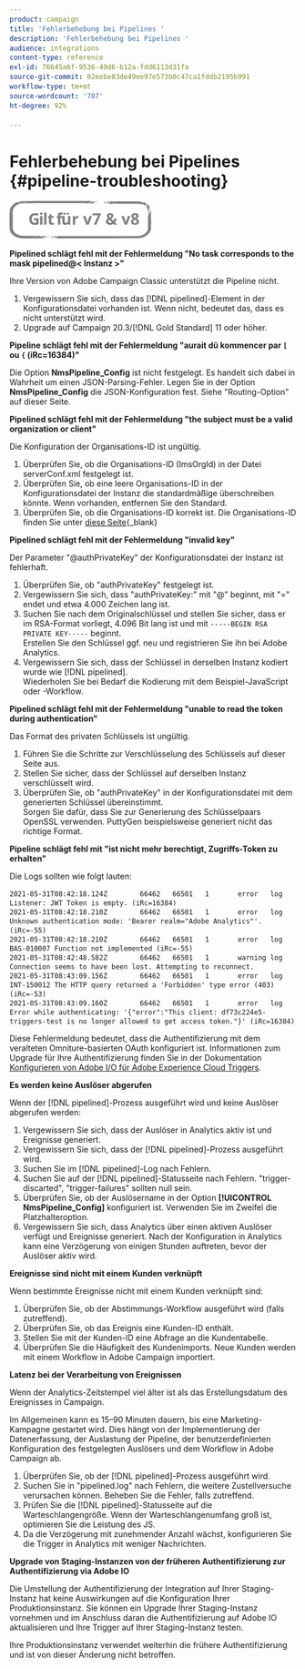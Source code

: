 ```yaml
---
product: campaign
title: 'Fehlerbehebung bei Pipelines '
description: 'Fehlerbehebung bei Pipelines '
audience: integrations
content-type: reference
exl-id: 76645a6f-9536-49d6-b12a-fdd6113d31fa
source-git-commit: 02eebe83de49ee97e573b0c47ca1fddb2195b991
workflow-type: tm+mt
source-wordcount: '707'
ht-degree: 92%

---
```


# Fehlerbehebung bei Pipelines {#pipeline-troubleshooting}

![](../../assets/common.svg)

**Pipelined schlägt fehl mit der Fehlermeldung &quot;No task corresponds to the mask pipelined@&lt; Instanz >&quot;**

Ihre Version von Adobe Campaign Classic unterstützt die Pipeline nicht.

1. Vergewissern Sie sich, dass das [!DNL pipelined]-Element in der Konfigurationsdatei vorhanden ist. Wenn nicht, bedeutet das, dass es nicht unterstützt wird.
1. Upgrade auf Campaign 20.3/[!DNL Gold Standard] 11 oder höher.

**Pipeline schlägt fehl mit der Fehlermeldung &quot;aurait dû kommencer par `[` ou `{` (iRc=16384)&quot;**

Die Option **NmsPipeline_Config** ist nicht festgelegt. Es handelt sich dabei in Wahrheit um einen JSON-Parsing-Fehler.
Legen Sie in der Option **NmsPipeline_Config** die JSON-Konfiguration fest. Siehe &quot;Routing-Option&quot; auf dieser Seite.

**Pipelined schlägt fehl mit der Fehlermeldung &quot;the subject must be a valid organization or client&quot;**

Die Konfiguration der Organisations-ID ist ungültig.

1. Überprüfen Sie, ob die Organisations-ID (ImsOrgId) in der Datei serverConf.xml festgelegt ist.
1. Überprüfen Sie, ob eine leere Organisations-ID in der Konfigurationsdatei der Instanz die standardmäßige überschreiben könnte. Wenn vorhanden, entfernen Sie den Standard.
1. Überprüfen Sie, ob die Organisations-ID korrekt ist. Die Organisations-ID finden Sie unter [diese Seite](https://experienceleague.adobe.com/docs/core-services/interface/administration/organizations.html?lang=de){_blank}

**Pipelined schlägt fehl mit der Fehlermeldung &quot;invalid key&quot;**

Der Parameter &quot;@authPrivateKey&quot; der Konfigurationsdatei der Instanz ist fehlerhaft.

1. Überprüfen Sie, ob &quot;authPrivateKey&quot; festgelegt ist.
1. Vergewissern Sie sich, dass &quot;authPrivateKey:&quot; mit &quot;@&quot; beginnt, mit &quot;=&quot; endet und etwa 4.000 Zeichen lang ist.
1. Suchen Sie nach dem Originalschlüssel und stellen Sie sicher, dass er im RSA-Format vorliegt, 4.096 Bit lang ist und mit `-----BEGIN RSA PRIVATE KEY-----` beginnt.
   <br> Erstellen Sie den Schlüssel ggf. neu und registrieren Sie ihn bei Adobe Analytics.
1. Vergewissern Sie sich, dass der Schlüssel in derselben Instanz kodiert wurde wie [!DNL pipelined]. <br>Wiederholen Sie bei Bedarf die Kodierung mit dem Beispiel-JavaScript oder -Workflow.

**Pipelined schlägt fehl mit der Fehlermeldung &quot;unable to read the token during authentication&quot;**

Das Format des privaten Schlüssels ist ungültig.

1. Führen Sie die Schritte zur Verschlüsselung des Schlüssels auf dieser Seite aus.
1. Stellen Sie sicher, dass der Schlüssel auf derselben Instanz verschlüsselt wird.
1. Überprüfen Sie, ob &quot;authPrivateKey&quot; in der Konfigurationsdatei mit dem generierten Schlüssel übereinstimmt. <br>Sorgen Sie dafür, dass Sie zur Generierung des Schlüsselpaars OpenSSL verwenden. PuttyGen beispielsweise generiert nicht das richtige Format.

**Pipeline schlägt fehl mit &quot;ist nicht mehr berechtigt, Zugriffs-Token zu erhalten&quot;**

Die Logs sollten wie folgt lauten:

```
2021-05-31T08:42:18.124Z        66462   66501   1       error   log     Listener: JWT Token is empty. (iRc=16384)
2021-05-31T08:42:18.210Z        66462   66501   1       error   log     Unknown authentication mode: 'Bearer realm="Adobe Analytics"'. (iRc=-55)
2021-05-31T08:42:18.210Z        66462   66501   1       error   log     BAS-010007 Function not implemented (iRc=-55)
2021-05-31T08:42:48.582Z        66462   66501   1       warning log     Connection seems to have been lost. Attempting to reconnect.
2021-05-31T08:43:09.156Z        66462   66501   1       error   log     INT-150012 The HTTP query returned a 'Forbidden' type error (403) (iRc=-53)
2021-05-31T08:43:09.160Z        66462   66501   1       error   log     Error while authenticating: '{"error":"This client: df73c224e5-triggers-test is no longer allowed to get access token."}' (iRc=16384)
```

Diese Fehlermeldung bedeutet, dass die Authentifizierung mit dem veralteten Omniture-basierten OAuth konfiguriert ist. Informationen zum Upgrade für Ihre Authentifizierung finden Sie in der Dokumentation [Konfigurieren von Adobe I/O für Adobe Experience Cloud Triggers](../../integrations/using/configuring-adobe-io.md).

**Es werden keine Auslöser abgerufen**

Wenn der [!DNL pipelined]-Prozess ausgeführt wird und keine Auslöser abgerufen werden:

1. Vergewissern Sie sich, dass der Auslöser in Analytics aktiv ist und Ereignisse generiert.
1. Vergewissern Sie sich, dass der [!DNL pipelined]-Prozess ausgeführt wird.
1. Suchen Sie im [!DNL pipelined]-Log nach Fehlern.
1. Suchen Sie auf der [!DNL pipelined]-Statusseite nach Fehlern. &quot;trigger-discarted&quot;, &quot;trigger-failures&quot; sollten null sein.
1. Überprüfen Sie, ob der Auslösername in der Option **[!UICONTROL NmsPipeline_Config]** konfiguriert ist. Verwenden Sie im Zweifel die Platzhalteroption.
1. Vergewissern Sie sich, dass Analytics über einen aktiven Auslöser verfügt und Ereignisse generiert. Nach der Konfiguration in Analytics kann eine Verzögerung von einigen Stunden auftreten, bevor der Auslöser aktiv wird.

**Ereignisse sind nicht mit einem Kunden verknüpft**

Wenn bestimmte Ereignisse nicht mit einem Kunden verknüpft sind:

1. Überprüfen Sie, ob der Abstimmungs-Workflow ausgeführt wird (falls zutreffend).
1. Überprüfen Sie, ob das Ereignis eine Kunden-ID enthält.
1. Stellen Sie mit der Kunden-ID eine Abfrage an die Kundentabelle.
1. Überprüfen Sie die Häufigkeit des Kundenimports. Neue Kunden werden mit einem Workflow in Adobe Campaign importiert.

**Latenz bei der Verarbeitung von Ereignissen**

Wenn der Analytics-Zeitstempel viel älter ist als das Erstellungsdatum des Ereignisses in Campaign.

Im Allgemeinen kann es 15–90 Minuten dauern, bis eine Marketing-Kampagne gestartet wird. Dies hängt von der Implementierung der Datenerfassung, der Auslastung der Pipeline, der benutzerdefinierten Konfiguration des festgelegten Auslösers und dem Workflow in Adobe Campaign ab.

1. Überprüfen Sie, ob der [!DNL pipelined]-Prozess ausgeführt wird.
1. Suchen Sie in &quot;pipelined.log&quot; nach Fehlern, die weitere Zustellversuche verursachen können. Beheben Sie die Fehler, falls zutreffend.
1. Prüfen Sie die [!DNL pipelined]-Statusseite auf die Warteschlangengröße. Wenn der Warteschlangenumfang groß ist, optimieren Sie die Leistung des JS.
1. Da die Verzögerung mit zunehmender Anzahl wächst, konfigurieren Sie die Trigger in Analytics mit weniger Nachrichten.

**Upgrade von Staging-Instanzen von der früheren Authentifizierung zur Authentifizierung via Adobe IO**

Die Umstellung der Authentifizierung der Integration auf Ihrer Staging-Instanz hat keine Auswirkungen auf die Konfiguration Ihrer Produktionsinstanz. Sie können ein Upgrade Ihrer Staging-Instanz vornehmen und im Anschluss daran die Authentifizierung auf Adobe IO aktualisieren und Ihre Trigger auf Ihrer Staging-Instanz testen.

Ihre Produktionsinstanz verwendet weiterhin die frühere Authentifizierung und ist von dieser Änderung nicht betroffen.
